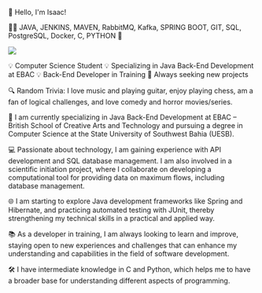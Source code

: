 👋 Hello, I'm Isaac!

👨‍💻 JAVA, JENKINS, MAVEN, RabbitMQ, Kafka, SPRING BOOT, GIT, SQL, PostgreSQL, Docker, C, PYTHON 🙂

<picture>
  <source
    srcset="https://github-readme-stats.vercel.app/api?username=isaacsantanadevr&show_icons=true&theme=tokionight"
    media="(prefers-color-scheme: tokionight)"
  />
  <source
    srcset="https://github-readme-stats.vercel.app/api?username=isaacsantanadevr&show_icons=true"
    media="(prefers-color-scheme: tokionight), (prefers-color-scheme: no-preference)"
  />
  <img src="https://github-readme-stats.vercel.app/api?username=isaacsantanadevr&show_icons=true" />
</picture>

💡 Computer Science Student
💡 Specializing in Java Back-End Development at EBAC
💡 Back-End Developer in Training
🎯 Always seeking new projects

🔍 Random Trivia: I love music and playing guitar, enjoy playing chess, am a fan of logical challenges, and love comedy and horror movies/series.

🌟 I am currently specializing in Java Back-End Development at EBAC – British School of Creative Arts and Technology and pursuing a degree in Computer Science at the State University of Southwest Bahia (UESB).

💻 Passionate about technology, I am gaining experience with API development and SQL database management. I am also involved in a scientific initiation project, where I collaborate on developing a computational tool for providing data on maximum flows, including database management.

🌐 I am starting to explore Java development frameworks like Spring and Hibernate, and practicing automated testing with JUnit, thereby strengthening my technical skills in a practical and applied way.

📚 As a developer in training, I am always looking to learn and improve, staying open to new experiences and challenges that can enhance my understanding and capabilities in the field of software development.

🛠 I have intermediate knowledge in C and Python, which helps me to have a broader base for understanding different aspects of programming.

